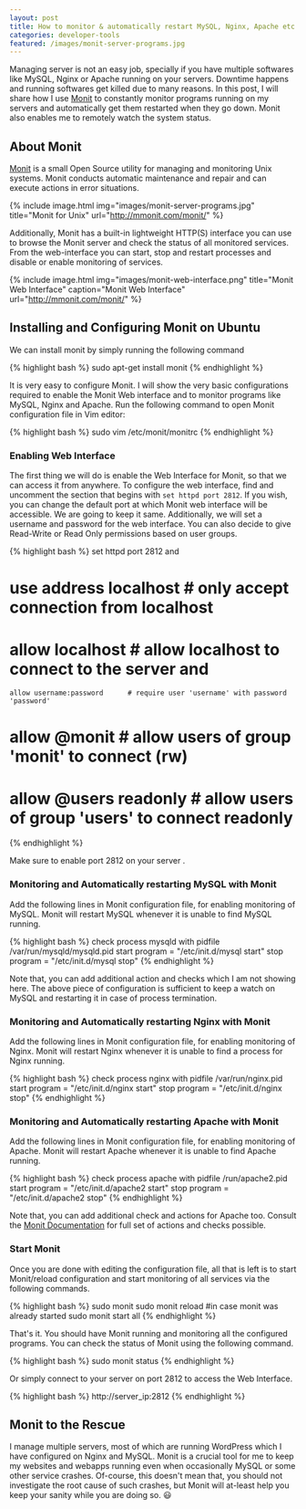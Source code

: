 ```yaml
---
layout: post
title: How to monitor & automatically restart MySQL, Nginx, Apache etc. on your server
categories: developer-tools
featured: /images/monit-server-programs.jpg
---
```


Managing server is not an easy job, specially if you have multiple softwares like MySQL, Nginx or Apache running on your servers. Downtime happens and running softwares get killed due to many reasons. In this post, I will share how I use [Monit][1] to constantly monitor programs running on my servers and automatically get them restarted when they go down. Monit also enables me to remotely watch the system status.

## About Monit

[Monit][1] is a small Open Source utility for managing and monitoring Unix systems. Monit conducts automatic maintenance and repair and can execute actions in error situations.

{% include image.html img="images/monit-server-programs.jpg" title="Monit for Unix" url="http://mmonit.com/monit/" %}

Additionally, Monit has a built-in lightweight HTTP(S) interface you can use to browse the Monit server and check the status of all monitored services. From the web-interface you can start, stop and restart processes and disable or enable monitoring of services. 

{% include image.html img="images/monit-web-interface.png" title="Monit Web Interface" caption="Monit Web Interface" url="http://mmonit.com/monit/" %}

## Installing and Configuring Monit on Ubuntu

We can install monit by simply running the following command

{% highlight bash %}
sudo apt-get install monit
{% endhighlight %}

It is very easy to configure Monit. I will show the very basic configurations required to enable the Monit Web interface and to monitor programs like MySQL, Nginx and Apache. Run the following command to open Monit configuration file in Vim editor:

{% highlight bash %}
sudo vim /etc/monit/monitrc
{% endhighlight %}

### Enabling Web Interface

The first thing we will do is enable the Web Interface for Monit, so that we can access it from anywhere. To configure the web interface, find and uncomment the section that begins with `set httpd port 2812`. If you wish, you can change the default port at which Monit web interface will be accessible. We are going to keep it same. Additionally, we will set a username and password for the web interface. You can also decide to give Read-Write or Read Only permissions based on user groups.

{% highlight bash %}
 set httpd port 2812 and
#    use address localhost  # only accept connection from localhost
#    allow localhost        # allow localhost to connect to the server and
    allow username:password      # require user 'username' with password 'password'
#    allow @monit           # allow users of group 'monit' to connect (rw)
#    allow @users readonly  # allow users of group 'users' to connect readonly
{% endhighlight %}

Make sure to enable port 2812 on your server .

### Monitoring and Automatically restarting MySQL with Monit

Add the following lines in Monit configuration file, for enabling monitoring of MySQL. Monit will restart MySQL whenever it is unable to find MySQL running. 

{% highlight bash %}
check process mysqld with pidfile /var/run/mysqld/mysqld.pid
    start program = "/etc/init.d/mysql start"
    stop program = "/etc/init.d/mysql stop"
{% endhighlight %}

Note that, you can add additional action and checks which I am not showing here. The above piece of configuration is sufficient to keep a watch on MySQL and restarting it in case of process termination.

### Monitoring and Automatically restarting Nginx with Monit

Add the following lines in Monit configuration file, for enabling monitoring of Nginx. Monit will restart Nginx whenever it is unable to find a process for Nginx running. 

{% highlight bash %}
check process nginx with pidfile /var/run/nginx.pid
    start program = "/etc/init.d/nginx start"
    stop program = "/etc/init.d/nginx stop"
{% endhighlight %}

### Monitoring and Automatically restarting Apache with Monit

Add the following lines in Monit configuration file, for enabling monitoring of Apache. Monit will restart Apache whenever it is unable to find Apache running. 

{% highlight bash %}
check process apache with pidfile /run/apache2.pid
    start program = "/etc/init.d/apache2 start"
    stop program  = "/etc/init.d/apache2 stop"
{% endhighlight %}

Note that, you can add additional check and actions for Apache too. Consult the [Monit Documentation](http://mmonit.com/monit/documentation/monit.html) for full set of actions and checks possible.

### Start Monit

Once you are done with editing the configuration file,  all that is left is to start Monit/reload configuration and start monitoring of all services via the following commands.

{% highlight bash %}
sudo monit
sudo monit reload  #in case monit was already started
sudo monit start all
{% endhighlight %}

That's it. You should have Monit running and monitoring all the configured programs. You can check the status of Monit using the following command.

{% highlight bash %}
sudo monit status
{% endhighlight %}

Or simply connect to your server on port 2812 to access the Web Interface.

{% highlight bash %}
http://server_ip:2812
{% endhighlight %}

## Monit to the Rescue

I manage multiple servers, most of which are running WordPress which I have configured on Nginx and MySQL. Monit is a crucial tool for me to keep my websites and webapps running even when occasionally MySQL or some other service crashes. Of-course, this doesn't mean that, you should not investigate the root cause of such crashes, but Monit will at-least help you keep your sanity while you are doing so. :smiley: 

[1]: http://mmonit.com/monit/